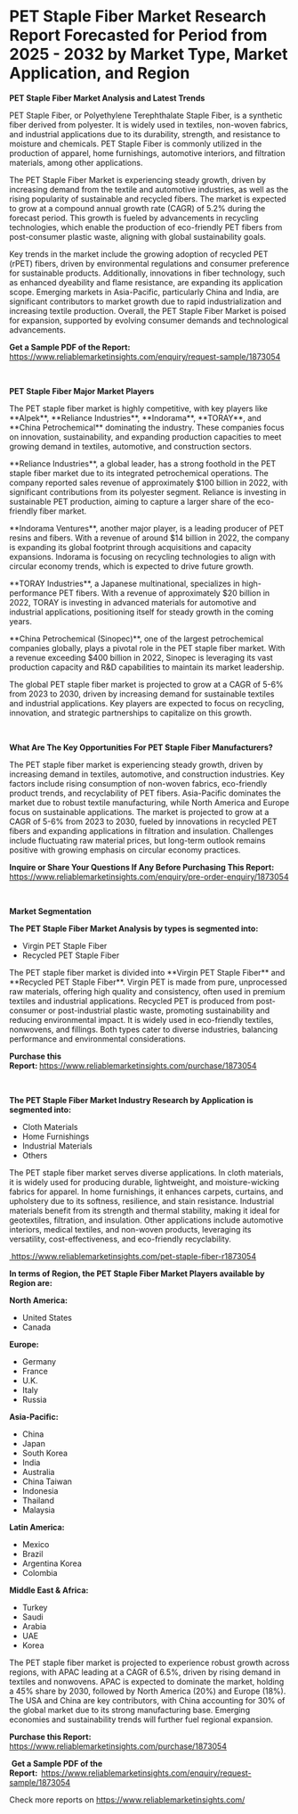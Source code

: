 <p><h1>PET Staple Fiber Market Research Report Forecasted for Period from 2025 -  2032 by Market Type, Market Application, and Region</h1></p><p><strong>PET Staple Fiber Market Analysis and Latest Trends</strong></p>
<p><p>PET Staple Fiber, or Polyethylene Terephthalate Staple Fiber, is a synthetic fiber derived from polyester. It is widely used in textiles, non-woven fabrics, and industrial applications due to its durability, strength, and resistance to moisture and chemicals. PET Staple Fiber is commonly utilized in the production of apparel, home furnishings, automotive interiors, and filtration materials, among other applications.</p><p>The PET Staple Fiber Market is experiencing steady growth, driven by increasing demand from the textile and automotive industries, as well as the rising popularity of sustainable and recycled fibers. The market is expected to grow at a compound annual growth rate (CAGR) of 5.2% during the forecast period. This growth is fueled by advancements in recycling technologies, which enable the production of eco-friendly PET fibers from post-consumer plastic waste, aligning with global sustainability goals.</p><p>Key trends in the market include the growing adoption of recycled PET (rPET) fibers, driven by environmental regulations and consumer preference for sustainable products. Additionally, innovations in fiber technology, such as enhanced dyeability and flame resistance, are expanding its application scope. Emerging markets in Asia-Pacific, particularly China and India, are significant contributors to market growth due to rapid industrialization and increasing textile production. Overall, the PET Staple Fiber Market is poised for expansion, supported by evolving consumer demands and technological advancements.</p></p>
<p><strong>Get a Sample PDF of the Report:&nbsp;</strong> <a href="https://www.reliablemarketinsights.com/enquiry/request-sample/1873054?utm_campaign=2004&utm_medium=2&utm_source=Github&utm_content=ia&utm_term=25012025&utm_id=pet-staple-fiber">https://www.reliablemarketinsights.com/enquiry/request-sample/1873054</a></p>
<p>&nbsp;</p>
<p><strong>PET Staple Fiber Major Market Players</strong></p>
<p><p>The PET staple fiber market is highly competitive, with key players like **Alpek**, **Reliance Industries**, **Indorama**, **TORAY**, and **China Petrochemical** dominating the industry. These companies focus on innovation, sustainability, and expanding production capacities to meet growing demand in textiles, automotive, and construction sectors.</p><p>**Reliance Industries**, a global leader, has a strong foothold in the PET staple fiber market due to its integrated petrochemical operations. The company reported sales revenue of approximately $100 billion in 2022, with significant contributions from its polyester segment. Reliance is investing in sustainable PET production, aiming to capture a larger share of the eco-friendly fiber market.</p><p>**Indorama Ventures**, another major player, is a leading producer of PET resins and fibers. With a revenue of around $14 billion in 2022, the company is expanding its global footprint through acquisitions and capacity expansions. Indorama is focusing on recycling technologies to align with circular economy trends, which is expected to drive future growth.</p><p>**TORAY Industries**, a Japanese multinational, specializes in high-performance PET fibers. With a revenue of approximately $20 billion in 2022, TORAY is investing in advanced materials for automotive and industrial applications, positioning itself for steady growth in the coming years.</p><p>**China Petrochemical (Sinopec)**, one of the largest petrochemical companies globally, plays a pivotal role in the PET staple fiber market. With a revenue exceeding $400 billion in 2022, Sinopec is leveraging its vast production capacity and R&D capabilities to maintain its market leadership.</p><p>The global PET staple fiber market is projected to grow at a CAGR of 5-6% from 2023 to 2030, driven by increasing demand for sustainable textiles and industrial applications. Key players are expected to focus on recycling, innovation, and strategic partnerships to capitalize on this growth.</p></p>
<p>&nbsp;</p>
<p><strong>What Are The Key Opportunities For PET Staple Fiber Manufacturers?</strong></p>
<p><p>The PET staple fiber market is experiencing steady growth, driven by increasing demand in textiles, automotive, and construction industries. Key factors include rising consumption of non-woven fabrics, eco-friendly product trends, and recyclability of PET fibers. Asia-Pacific dominates the market due to robust textile manufacturing, while North America and Europe focus on sustainable applications. The market is projected to grow at a CAGR of 5-6% from 2023 to 2030, fueled by innovations in recycled PET fibers and expanding applications in filtration and insulation. Challenges include fluctuating raw material prices, but long-term outlook remains positive with growing emphasis on circular economy practices.</p></p>
<p><strong>Inquire or Share Your Questions If Any Before Purchasing This Report:</strong> <a href="https://www.reliablemarketinsights.com/enquiry/pre-order-enquiry/1873054?utm_campaign=2004&utm_medium=2&utm_source=Github&utm_content=ia&utm_term=25012025&utm_id=pet-staple-fiber">https://www.reliablemarketinsights.com/enquiry/pre-order-enquiry/1873054</a></p>
<p>&nbsp;</p>
<p><strong>Market Segmentation</strong></p>
<p><strong>The PET Staple Fiber Market Analysis by types is segmented into:</strong></p>
<p><ul><li>Virgin PET Staple Fiber</li><li>Recycled PET Staple Fiber</li></ul></p>
<p><p>The PET staple fiber market is divided into **Virgin PET Staple Fiber** and **Recycled PET Staple Fiber**. Virgin PET is made from pure, unprocessed raw materials, offering high quality and consistency, often used in premium textiles and industrial applications. Recycled PET is produced from post-consumer or post-industrial plastic waste, promoting sustainability and reducing environmental impact. It is widely used in eco-friendly textiles, nonwovens, and fillings. Both types cater to diverse industries, balancing performance and environmental considerations.</p></p>
<p><strong>Purchase this Report:&nbsp;</strong><a href="https://www.reliablemarketinsights.com/purchase/1873054?utm_campaign=2004&utm_medium=2&utm_source=Github&utm_content=ia&utm_term=25012025&utm_id=pet-staple-fiber">https://www.reliablemarketinsights.com/purchase/1873054</a></p>
<p>&nbsp;</p>
<p><strong>The PET Staple Fiber Market Industry Research by Application is segmented into:</strong></p>
<p><ul><li>Cloth Materials</li><li>Home Furnishings</li><li>Industrial Materials</li><li>Others</li></ul></p>
<p><p>The PET staple fiber market serves diverse applications. In cloth materials, it is widely used for producing durable, lightweight, and moisture-wicking fabrics for apparel. In home furnishings, it enhances carpets, curtains, and upholstery due to its softness, resilience, and stain resistance. Industrial materials benefit from its strength and thermal stability, making it ideal for geotextiles, filtration, and insulation. Other applications include automotive interiors, medical textiles, and non-woven products, leveraging its versatility, cost-effectiveness, and eco-friendly recyclability.</p></p>
<p><a href="https://www.reliablemarketinsights.com/pet-staple-fiber-r1873054?utm_campaign=2004&utm_medium=2&utm_source=Github&utm_content=ia&utm_term=25012025&utm_id=pet-staple-fiber">&nbsp;https://www.reliablemarketinsights.com/pet-staple-fiber-r1873054</a></p>
<p><strong>In terms of Region, the PET Staple Fiber Market Players available by Region are:</strong></p>
<p>
    <p> <strong> North America: </strong>
        <ul>
            <li>United States</li>
            <li>Canada</li>
        </ul>
        </p> 
    <p> <strong> Europe: </strong>
        <ul>
            <li>Germany</li>
            <li>France</li>
            <li>U.K.</li>
            <li>Italy</li>
            <li>Russia</li>
        </ul>
        </p> 
    <p> <strong> Asia-Pacific: </strong>
        <ul>
            <li>China</li>
            <li>Japan</li>
            <li>South Korea</li>
            <li>India</li>
            <li>Australia</li>
            <li>China Taiwan</li>
            <li>Indonesia</li>
            <li>Thailand</li>
            <li>Malaysia</li>
        </ul>
        </p> 
    <p> <strong> Latin America: </strong>
        <ul>
            <li>Mexico</li>
            <li>Brazil</li>
            <li>Argentina Korea</li>
            <li>Colombia</li>
        </ul>
        </p> 
    <p> <strong> Middle East & Africa: </strong>
        <ul>
            <li>Turkey</li>
            <li>Saudi</li>
            <li>Arabia</li>
            <li>UAE</li>
            <li>Korea</li>
        </ul>
    </p>
    </p>
<p><p>The PET staple fiber market is projected to experience robust growth across regions, with APAC leading at a CAGR of 6.5%, driven by rising demand in textiles and nonwovens. APAC is expected to dominate the market, holding a 45% share by 2030, followed by North America (20%) and Europe (18%). The USA and China are key contributors, with China accounting for 30% of the global market due to its strong manufacturing base. Emerging economies and sustainability trends will further fuel regional expansion.</p></p>
<p><strong>Purchase this Report: </strong><a href="https://www.reliablemarketinsights.com/purchase/1873054?utm_campaign=2004&utm_medium=2&utm_source=Github&utm_content=ia&utm_term=25012025&utm_id=pet-staple-fiber">https://www.reliablemarketinsights.com/purchase/1873054</a></p>
<p>&nbsp;<strong>Get a Sample PDF of the Report:&nbsp;&nbsp;</strong><a href="https://www.reliablemarketinsights.com/enquiry/request-sample/1873054?utm_campaign=2004&utm_medium=2&utm_source=Github&utm_content=ia&utm_term=25012025&utm_id=pet-staple-fiber">https://www.reliablemarketinsights.com/enquiry/request-sample/1873054</a></p>
<p><strong></strong></p>
<p>Check more reports on <a href="https://www.reliablemarketinsights.com/?utm_campaign=2004&utm_medium=2&utm_source=Github&utm_content=ia&utm_term=25012025&utm_id=pet-staple-fiber">https://www.reliablemarketinsights.com/</a></p>